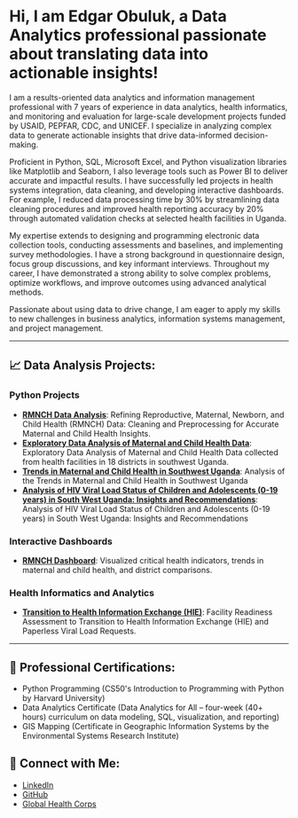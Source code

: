 # Hi, I am Edgar Obuluk, a Data Analytics professional passionate about translating data into actionable insights! 

I am a results-oriented data analytics and information management professional with 7 years of experience in data analytics, health informatics, and monitoring and evaluation for large-scale development projects funded by USAID, PEPFAR, CDC, and UNICEF. I specialize in analyzing complex data to generate actionable insights that drive data-informed decision-making.

Proficient in Python, SQL, Microsoft Excel, and Python visualization libraries like Matplotlib and Seaborn, I also leverage tools such as Power BI to deliver accurate and impactful results. I have successfully led projects in health systems integration, data cleaning, and developing interactive dashboards. For example, I reduced data processing time by 30% by streamlining data cleaning procedures and improved health reporting accuracy by 20% through automated validation checks at selected health facilities in Uganda.

My expertise extends to designing and programming electronic data collection tools, conducting assessments and baselines, and implementing survey methodologies. I have a strong background in questionnaire design, focus group discussions, and key informant interviews. Throughout my career, I have demonstrated a strong ability to solve complex problems, optimize workflows, and improve outcomes using advanced analytical methods.

Passionate about using data to drive change, I am eager to apply my skills to new challenges in business analytics, information systems management, and project management.

---

## 📈 **Data Analysis Projects:**


### Python Projects
- **[RMNCH Data Analysis](https://github.com/eobuluk/RMNCH-Data-Processing-)**: Refining Reproductive, Maternal, Newborn, and Child Health (RMNCH) Data: Cleaning and Preprocessing for Accurate Maternal and Child Health Insights.
- **[Exploratory Data Analysis of Maternal and Child Health Data](https://github.com/eobuluk/Exploratory-Data-Analysis-of-RMNCH-Data)**: Exploratory Data Analysis of Maternal and Child Health Data collected from health facilities in 18 districts in southwest Uganda.
- **[Trends in Maternal and Child Health in Southwest Uganda](https://github.com/eobuluk/RMNCH-Data-Analysis-Trends-in-Maternal-and-Child-Health-in-Southwest-Uganda)**: Analysis of the Trends in Maternal and Child Health in Southwest Uganda
- **[Analysis of HIV Viral Load Status of Children and Adolescents (0-19 years) in South West Uganda: Insights and Recommendations](https://github.com/eobuluk/Data-Driven-Analysis-of-HIV-Care-and-Treatment-Services-for-Children-and-Adolescents-0-19-years-in)**: Analysis of HIV Viral Load Status of Children and Adolescents (0-19 years) in South West Uganda: Insights and Recommendations

### Interactive Dashboards
- **[RMNCH Dashboard](https://github.com/eobuluk/Interactive-RMNCH-Dashboard)**: Visualized critical health indicators, trends in maternal and child health, and district comparisons.

### Health Informatics and Analytics
- **[Transition to Health Information Exchange (HIE)](https://github.com/eobuluk/Health-Information-Exchange-HIE-)**: Facility Readiness Assessment to Transition to Health Information Exchange (HIE) and Paperless Viral Load Requests.

---

## 🏅 **Professional Certifications**:
- Python Programming (CS50's Introduction to Programming with Python by Harvard University)
- Data Analytics Certificate (Data Analytics for All – four-week (40+ hours) curriculum on data modeling, SQL, visualization, and reporting)
- GIS Mapping (Certificate in Geographic Information Systems by the Environmental Systems Research Institute)

## 🤳 **Connect with Me**:
- [LinkedIn](https://www.linkedin.com/in/edgar-obuluk/)
- [GitHub](https://github.com/eobuluk)
- [Global Health Corps](https://ghcorps.org/author/edgar-obuluk/)
